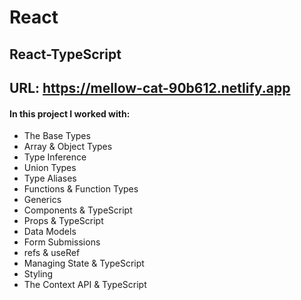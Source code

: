 # React

## React-TypeScript

## URL: https://mellow-cat-90b612.netlify.app

#### In this project I worked with: 

- The Base Types
- Array & Object Types
- Type Inference
- Union Types
- Type Aliases
- Functions & Function Types
- Generics
- Components & TypeScript
- Props & TypeScript
- Data Models
- Form Submissions
- refs & useRef
- Managing State & TypeScript
- Styling
- The Context API & TypeScript
